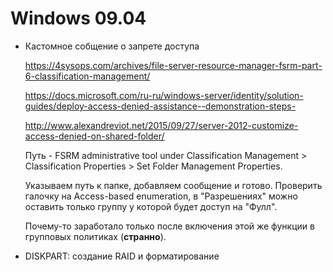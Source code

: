 # Windows 09.04



* Кастомное собщение о запрете доступа

  https://4sysops.com/archives/file-server-resource-manager-fsrm-part-6-classification-management/

  https://docs.microsoft.com/ru-ru/windows-server/identity/solution-guides/deploy-access-denied-assistance--demonstration-steps-

  http://www.alexandreviot.net/2015/09/27/server-2012-customize-access-denied-on-shared-folder/

  Путь - FSRM administrative tool under Classification Management > Classification Properties > Set Folder Management Properties.

  Указываем путь к папке, добавляем сообщение и готово. Проверить галочку на Access-based enumeration, в "Разрешениях" можно оставить только группу у которой будет доступ на "Фулл".

  Почему-то заработало только после включения этой же функции в групповых политиках (**странно**).

  



- DISKPART: создание RAID и форматирование